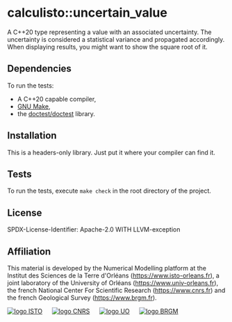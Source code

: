 # calculisto::uncertain_value
A C++20 type representing a value with an associated uncertainty. The
uncertainty is considered a statistical variance and propagated accordingly. 
When displaying results, you might want to show the square root of it.

## Dependencies
To run the tests:
- A C++20 capable compiler,
- [GNU Make](https://www.gnu.org/software/make),
- the [doctest/doctest](https://github.com/doctest/doctest) library.

## Installation
This is a headers-only library. Just put it where your compiler can find it.

## Tests
To run the tests, execute `make check` in the root directory of the project.

## License
SPDX-License-Identifier: Apache-2.0 WITH LLVM-exception

## Affiliation
This material is developed by the Numerical Modelling platform at the 
Institut des Sciences de la Terre d'Orléans (https://www.isto-orleans.fr), 
a joint laboratory of the University of Orléans (https://www.univ-orleans.fr), 
the french National Center For Scientific Research (https://www.cnrs.fr) and 
the french Geological Survey (https://www.brgm.fr).

[![logo ISTO](https://calcul-isto.cnrs-orleans.fr/logos/isto-156.png)](https://www.isto-orleans.fr) &emsp;
[![logo CNRS](https://calcul-isto.cnrs-orleans.fr/logos/cnrs-128.png)](https://www.cnrs.fr) &emsp;
[![logo UO](https://calcul-isto.cnrs-orleans.fr/logos/uo-128.png)](https://www.univ-orleans.fr) &emsp;
[![logo BRGM](https://calcul-isto.cnrs-orleans.fr/logos/brgm-256.png)](https://www.brgm.fr)
